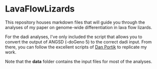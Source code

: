 # LavaFlowLizards

This repository houses markdown files that will guide you through the analyses of my paper on genome-wide differentiation in lava flow lizards.

For the dadi analyses, I've only included the script that allows you to convert the output of ANGSD (-doGeno 5) to the correct dadi input. From there, you can follow the excellent scripts of [Dan Portik](https://github.com/dportik/dadi_pipeline) to replicate my work.

Note that the **data** folder contains the input files for most of the analyses. 
